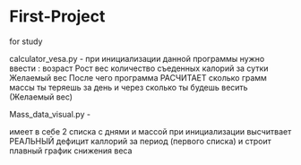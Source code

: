 # First-Project
for study

calculator_vesa.py - при инициализации данной программы нужно ввести :
  возраст
  Рост 
  вес
  количество съеденных калорий за сутки
    Желаемый вес
После чего программа РАСЧИТАЕТ сколько грамм массы ты теряешь за день  и через сколько ты будешь весить (Желаемый вес)



Mass_data_visual.py  - 

имеет в себе 2 списка с днями и массой
при инициализации высчитвает РЕАЛЬНЫЙ дефицит каллорий за период (первого списка)  и строит плавный график снижения веса
